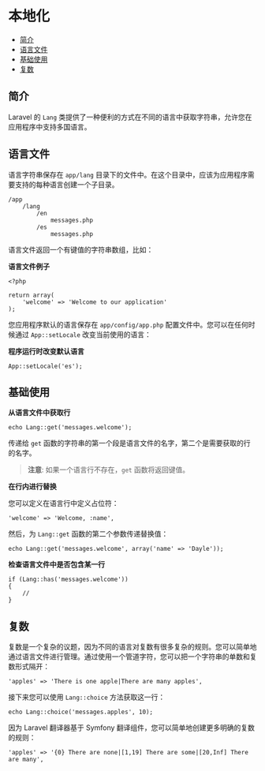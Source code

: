 # 本地化

- [简介](#introduction)
- [语言文件](#language-files)
- [基础使用](#basic-usage)
- [复数](#pluralization)

<a name="introduction"></a>
## 简介

Laravel 的 `Lang` 类提供了一种便利的方式在不同的语言中获取字符串，允许您在应用程序中支持多国语言。

<a name="language-files"></a>
## 语言文件

语言字符串保存在 `app/lang` 目录下的文件中。在这个目录中，应该为应用程序需要支持的每种语言创建一个子目录。

	/app
		/lang
			/en
				messages.php
			/es
				messages.php

语言文件返回一个有键值的字符串数组，比如：

**语言文件例子**

	<?php

	return array(
		'welcome' => 'Welcome to our application'
	);

您应用程序默认的语言保存在 `app/config/app.php` 配置文件中。您可以在任何时候通过 `App::setLocale` 改变当前使用的语言：

**程序运行时改变默认语言**

	App::setLocale('es');

<a name="basic-usage"></a>
## 基础使用

**从语言文件中获取行**

	echo Lang::get('messages.welcome');

传递给 `get` 函数的字符串的第一个段是语言文件的名字，第二个是需要获取的行的名字。

> **注意**: 如果一个语言行不存在，`get` 函数将返回键值。

**在行内进行替换**

您可以定义在语言行中定义占位符：

	'welcome' => 'Welcome, :name',

然后，为 `Lang::get` 函数的第二个参数传递替换值：

	echo Lang::get('messages.welcome', array('name' => 'Dayle'));

**检查语言文件中是否包含某一行**

	if (Lang::has('messages.welcome'))
	{
		//
	}

<a name="pluralization"></a>
## 复数

复数是一个复杂的议题，因为不同的语言对复数有很多复杂的规则。您可以简单地通过语言文件进行管理。通过使用一个管道字符，您可以把一个字符串的单数和复数形式隔开：

	'apples' => 'There is one apple|There are many apples',

接下来您可以使用 `Lang::choice` 方法获取这一行：

	echo Lang::choice('messages.apples', 10);

因为 Laravel 翻译器基于 Symfony 翻译组件，您可以简单地创建更多明确的复数的规则：

	'apples' => '{0} There are none|[1,19] There are some|[20,Inf] There are many',

